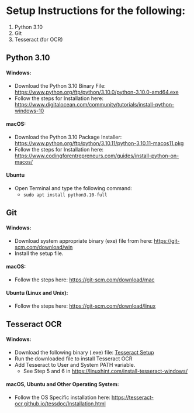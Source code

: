 # Setup Instructions for the following:

1. Python 3.10
2. Git
3. Tesseract (for OCR)



## Python 3.10

#### Windows:
- Download the Python 3.10 Binary File: https://www.python.org/ftp/python/3.10.0/python-3.10.0-amd64.exe
- Follow the steps for Installation here: https://www.digitalocean.com/community/tutorials/install-python-windows-10


#### macOS:
- Download the Python 3.10 Package Installer: https://www.python.org/ftp/python/3.10.11/python-3.10.11-macos11.pkg
- Follow the steps for Installation here: https://www.codingforentrepreneurs.com/guides/install-python-on-macos/


#### Ubuntu
- Open Terminal and type the following command:
  - `sudo apt install python3.10-full`




## Git

#### Windows:
- Download system appropriate binary (exe) file from here: https://git-scm.com/download/win
- Install the setup file.


#### macOS:
- Follow the steps here: https://git-scm.com/download/mac


#### Ubuntu (Linux and Unix):
- Follow the steps here: https://git-scm.com/download/linux




## Tesseract OCR

#### Windows:
- Download the following binary (.exe) file:
    [Tesseract Setup](https://digi.bib.uni-mannheim.de/tesseract/tesseract-ocr-w64-setup-5.3.1.20230401.exe)
- Run the downloaded file to install Tesseract OCR
- Add Tesseract to User and System PATH variable.
    - See Step 5 and 6 in https://linuxhint.com/install-tesseract-windows/


#### macOS, Ubuntu and Other Operating System:
- Follow the OS Specific installation here: https://tesseract-ocr.github.io/tessdoc/Installation.html
